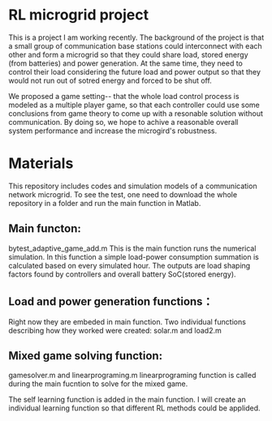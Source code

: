 # RL microgrid project
This is a project I am working recently. 
The background of the project is that a small group of communication base stations could interconnect with each other and form a microgrid so that they could share load, stored energy (from batteries) and power generation. At the same time, they need to control their load considering the future load and power output so that they would not run out of sotred energy and forced to be shut off.

We proposed a game setting-- that the whole load control process is modeled as a multiple player game, so that each controller could use some conclusions from game theory to come up with a resonable solution without communication. By doing so, we hope to achive a reasonable overall system performance and increase the microgird's robustness.

# Materials
This repository includes codes and simulation models of a communication network microgrid. 
To see the test, one need to download the whole repository in a folder and run the main function in Matlab.

## Main functon:
bytest_adaptive_game_add.m
This is the main function runs the numerical simulation. In this function a simple load-power consumption summation is calculated based on every simulated hour. The outputs are load shaping factors found by controllers and overall battery SoC(stored energy). 

## Load and power generation functions：
Right now they are embeded in main function. Two individual functions describing how they worked were created: solar.m and load2.m

## Mixed game solving function:
gamesolver.m and linearprograming.m
linearprograming function is called during the main fucntion to solve for the mixed game.

The self learning function is added in the main function. I will create an individual learning function so that different RL methods could be applided.

